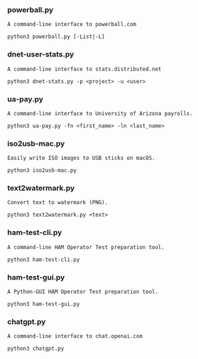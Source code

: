 ### powerball.py 
`A command-line interface to powerball.com`
```
python3 powerball.py [-List|-L]
```
    
### dnet-user-stats.py
`A command-line interface to stats.distributed.net`
```
python3 dnet-stats.py -p <project> -u <user>
```
### ua-pay.py
`A command-line interface to University of Arizona payrolls.`
```
python3 ua-pay.py -fn <first_name> -ln <last_name>
```
### iso2usb-mac.py
`Easily write ISO images to USB sticks on macOS.`
```
python3 iso2usb-mac.py
```
### text2watermark.py
`Convert text to watermark (PNG).`
```
python3 text2watermark.py <text>
```
### ham-test-cli.py
`A command-line HAM Operator Test preparation tool.`
```
python3 ham-test-cli.py
```
### ham-test-gui.py
`A Python-GUI HAM Operator Test preparation tool.`
```
python3 ham-test-gui.py
```
### chatgpt.py
`A command-line interface to chat.openai.com`
```
python3 chatgpt.py
```
